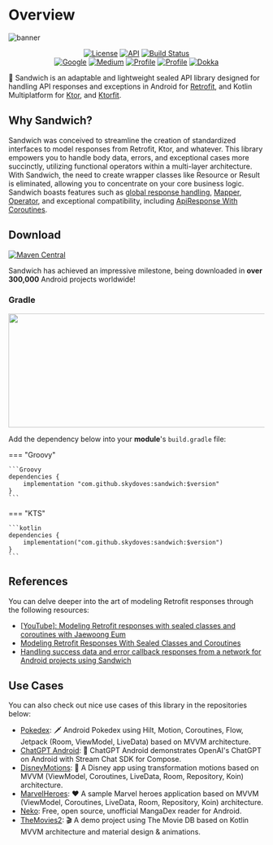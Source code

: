# Overview

![banner](https://user-images.githubusercontent.com/24237865/162602054-2010d249-8a81-4673-b9ae-1edff1080ab7.png)

<p align="center">
  <a href="https://opensource.org/licenses/Apache-2.0"><img alt="License" src="https://img.shields.io/badge/License-Apache%202.0-blue.svg"/></a>
  <a href="https://android-arsenal.com/api?level=21"><img alt="API" src="https://img.shields.io/badge/API-21%2B-brightgreen.svg?style=flat"/></a>
  <a href="https://github.com/skydoves/Sandwich/actions"><img alt="Build Status" src="https://github.com/skydoves/sandwich/actions/workflows/build.yml/badge.svg"/></a><br>
  <a href="https://devlibrary.withgoogle.com/products/android/repos/skydoves-Sandwich"><img alt="Google" src="https://skydoves.github.io/badges/google-devlib.svg"/></a>
  <a href="https://skydoves.medium.com/handling-success-data-and-error-callback-responses-from-a-network-for-android-projects-using-b53a26214cef"><img alt="Medium" src="https://skydoves.github.io/badges/Story-Medium.svg"/></a>
  <a href="https://github.com/skydoves"><img alt="Profile" src="https://skydoves.github.io/badges/skydoves.svg"/></a>
  <a href="https://youtu.be/agjbbn9Swkc"><img alt="Profile" src="https://skydoves.github.io/badges/youtube-android-worldwide.svg"/></a> 
  <a href="https://skydoves.github.io/libraries/sandwich/html/sandwich/com.skydoves.sandwich/index.html"><img alt="Dokka" src="https://skydoves.github.io/badges/dokka-sandwich.svg"/></a>
</p>

🥪  Sandwich is an adaptable and lightweight sealed API library designed for handling API responses and exceptions in Android for [Retrofit](retrofit.md), and Kotlin Multiplatform for [Ktor](ktor.md), and [Ktorfit](ktorfit.md).

## Why Sandwich?

Sandwich was conceived to streamline the creation of standardized interfaces to model responses from Retrofit, Ktor, and whatever. This library empowers you to handle body data, errors, and exceptional cases more succinctly, utilizing functional operators within a multi-layer architecture. With Sandwich, the need to create wrapper classes like Resource or Result is eliminated, allowing you to concentrate on your core business logic. Sandwich boasts features such as [global response handling](global.md), [Mapper](mapper.md), [Operator](operator.md), and exceptional compatibility, including [ApiResponse With Coroutines](https://skydoves.github.io/sandwich/sandwich/apiresponse/#apiresponse-extensions-with-coroutines).

## Download
[![Maven Central](https://img.shields.io/maven-central/v/com.github.skydoves/sandwich.svg?label=Maven%20Central)](https://search.maven.org/search?q=g:%22com.github.skydoves%22%20AND%20a:%22sandwich%22)

Sandwich has achieved an impressive milestone, being downloaded in __over 300,000__ Android projects worldwide! <br>

### Gradle

<img src="https://user-images.githubusercontent.com/24237865/103460609-f18ee000-4d5a-11eb-81e2-17696e3a5804.png" width="774" height="224"/>

Add the dependency below into your **module**'s `build.gradle` file:

=== "Groovy"

    ```Groovy
    dependencies {
        implementation "com.github.skydoves:sandwich:$version"
    }
    ```

=== "KTS"

    ```kotlin
    dependencies {
        implementation("com.github.skydoves:sandwich:$version")
    }
    ```

## References

You can delve deeper into the art of modeling Retrofit responses through the following resources:

- [[YouTube]: Modeling Retrofit responses with sealed classes and coroutines with Jaewoong Eum](https://youtu.be/agjbbn9Swkc?feature=shared)
- [Modeling Retrofit Responses With Sealed Classes and Coroutines](https://getstream.io/blog/modeling-retrofit-responses/)
- [Handling success data and error callback responses from a network for Android projects using Sandwich](https://proandroiddev.com/handling-success-data-and-error-callback-responses-from-a-network-for-android-projects-using-b53a26214cef)

## Use Cases

You can also check out nice use cases of this library in the repositories below:

- [Pokedex](https://github.com/skydoves/pokedex): 🗡️ Android Pokedex using Hilt, Motion, Coroutines, Flow, Jetpack (Room, ViewModel, LiveData) based on MVVM architecture.
- [ChatGPT Android](https://github.com/skydoves/chatgpt-android): 📲 ChatGPT Android demonstrates OpenAI's ChatGPT on Android with Stream Chat SDK for Compose.
- [DisneyMotions](https://github.com/skydoves/DisneyMotions): 🦁 A Disney app using transformation motions based on MVVM (ViewModel, Coroutines, LiveData, Room, Repository, Koin) architecture.
- [MarvelHeroes](https://github.com/skydoves/marvelheroes): ❤️ A sample Marvel heroes application based on MVVM (ViewModel, Coroutines, LiveData, Room, Repository, Koin)  architecture.
- [Neko](https://github.com/CarlosEsco/Neko): Free, open source, unofficial MangaDex reader for Android.
- [TheMovies2](https://github.com/skydoves/TheMovies2): 🎬 A demo project using The Movie DB based on Kotlin MVVM architecture and material design & animations.